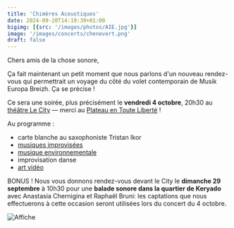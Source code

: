 ```yaml
---
title: 'Chimères Acoustiques'
date: 2024-09-20T14:19:39+01:00
bigimg: [{src: '/images/photos/AIE.jpg'}]
image: '/images/concerts/chenevert.png'
draft: false
---
```


Chers amis de la chose sonore,

Ça fait maintenant un petit moment que nous parlons d'un nouveau
rendez-vous qui permettrait un voyage du côté du volet contemporain de
Musik Europa Breizh. Ça se précise !

Ce sera une soirée, plus précisément le **vendredi 4 octobre**, 20h30 au
[théâtre Le City](https://www.lorient.bzh/lecity) — merci au [Plateau
en Toute Liberté](https://plateauentouteliberte.weebly.com/) !

Au programme :

- carte blanche au saxophoniste Tristan Ikor
- [musiques improvisées](https://aie.franceimpro.net/)
- [musique environnementale](/posts/2024-07-03-mel/)
- improvisation danse
- [art vidéo](https://larallonge.franceimpro.net/)

BONUS ! Nous vous donnons rendez-vous devant le City le **dimanche 29
septembre** à 10h30 pour une **balade sonore dans la quartier de
Keryado** avec Anastasia Chernigina et Raphaël Bruni: les captations
que nous effectuerons à cette occasion seront utilisées lors du
concert du 4 octobre.

![Affiche](/images/concerts/2024-10-04-chimeres-acoustiques.png)

